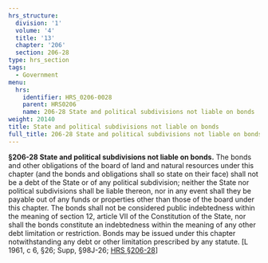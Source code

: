 ```yaml
---
hrs_structure:
  division: '1'
  volume: '4'
  title: '13'
  chapter: '206'
  section: 206-28
type: hrs_section
tags:
  - Government
menu:
  hrs:
    identifier: HRS_0206-0028
    parent: HRS0206
    name: 206-28 State and political subdivisions not liable on bonds
weight: 20140
title: State and political subdivisions not liable on bonds
full_title: 206-28 State and political subdivisions not liable on bonds
---
```

**§206-28 State and political subdivisions not liable on bonds.** The bonds and other obligations of the board of land and natural resources under this chapter (and the bonds and obligations shall so state on their face) shall not be a debt of the State or of any political subdivision; neither the State nor political subdivisions shall be liable thereon, nor in any event shall they be payable out of any funds or properties other than those of the board under this chapter. The bonds shall not be considered public indebtedness within the meaning of section 12, article VII of the Constitution of the State, nor shall the bonds constitute an indebtedness within the meaning of any other debt limitation or restriction. Bonds may be issued under this chapter notwithstanding any debt or other limitation prescribed by any statute. [L 1961, c 6, §26; Supp, §98J-26; [HRS §206-28](/title-13/chapter-206/section-206-28/)]